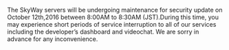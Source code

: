 The SkyWay servers will be undergoing maintenance for security update on October 12th,2016 between 8:00AM to 8:30AM (JST).During this time, you may experience short periods of service interruption to all of our services including the developer’s dashboard and videochat. We are sorry in advance for any inconvenience.
